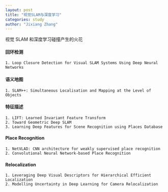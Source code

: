 ```yaml
---
layout: post
title: "视觉SLAM与深度学习"
categories: study
author: "Jixiang Zhang"
---
```


视觉 SLAM 和深度学习碰撞产生的火花

#### 回环检测

    1. Loop Closure Detection for Visual SLAM Systems Using Deep Neural Networks

#### 语义地图

    1. SLAM++: Simultaneous Localisation and Mapping at the Level of Objects


#### 特征描述

    1. LIFT: Learned Invariant Feature Transform
    2. Toward Geometric Deep SLAM
    3. Learning Deep Features for Scene Recognition using Places Database

#### Place Recognition

    1. NetVLAD: CNN architecture for weakly supervised place recognition
    2. Convolutional Neural Network-based Place Recognition

#### Relocalization

    1. Leveraging Deep Visual Descriptors for Hierarchical Efficient Localization
    2. Modelling Uncertainty in Deep Learning for Camera Relocalization

